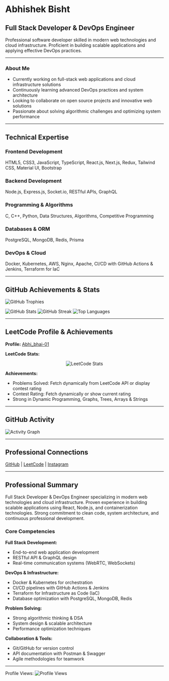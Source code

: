 # Abhishek Bisht

## Full Stack Developer & DevOps Engineer

Professional software developer skilled in modern web technologies and cloud infrastructure. Proficient in building scalable applications and applying effective DevOps practices.

---

### About Me

* Currently working on full-stack web applications and cloud infrastructure solutions
* Continuously learning advanced DevOps practices and system architecture
* Looking to collaborate on open source projects and innovative web solutions
* Passionate about solving algorithmic challenges and optimizing system performance

---

## Technical Expertise

### Frontend Development

HTML5, CSS3, JavaScript, TypeScript, React.js, Next.js, Redux, Tailwind CSS, Material UI, Bootstrap

### Backend Development

Node.js, Express.js, Socket.io, RESTful APIs, GraphQL

### Programming & Algorithms

C, C++, Python, Data Structures, Algorithms, Competitive Programming

### Databases & ORM

PostgreSQL, MongoDB, Redis, Prisma

### DevOps & Cloud

Docker, Kubernetes, AWS, Nginx, Apache, CI/CD with GitHub Actions & Jenkins, Terraform for IaC

---

## GitHub Achievements & Stats

![GitHub Trophies](https://github-profile-trophy.vercel.app/?username=abhi12-hue\&theme=darkhub\&no-frame=true\&margin-w=5\&margin-h=5)

<img src="https://github-readme-stats.vercel.app/api?username=abhi12-hue&show_icons=true&theme=dark&hide_border=true&bg_color=0d1117" alt="GitHub Stats" />

<img src="https://github-readme-streak-stats.herokuapp.com/?user=abhi12-hue&theme=dark&hide_border=true&background=0d1117" alt="GitHub Streak" />

<img src="https://github-readme-stats.vercel.app/api/top-langs/?username=abhi12-hue&layout=compact&theme=dark&hide_border=true&bg_color=0d1117" alt="Top Languages" />

---

## LeetCode Profile & Achievements

**Profile:** [Abhi\_bhai-01](https://leetcode.com/u/Abhi_bhai-01/)

**LeetCode Stats:**

<div align="center">
  <img src="https://leetcard.jacoblin.cool/Abhi_bhai-01?theme=dark&font=source_code_pro&ext=contest" alt="LeetCode Stats" />
</div>

**Achievements:**

* Problems Solved: Fetch dynamically from LeetCode API or display contest rating
* Contest Rating: Fetch dynamically or show current rating
* Strong in Dynamic Programming, Graphs, Trees, Arrays & Strings

---

## GitHub Activity

<img src="https://github-readme-activity-graph.vercel.app/graph?username=abhi12-hue&theme=github-compact&hide_border=true&bg_color=0d1117&color=79c0ff&line=58a6ff&point=f85149" alt="Activity Graph" />

---

## Professional Connections

[GitHub](https://github.com/abhi12-hue) | [LeetCode](https://leetcode.com/u/Abhi_bhai-01/) | [Instagram](https://instagram.com/abhishek_bisht213)

---

## Professional Summary

Full Stack Developer & DevOps Engineer specializing in modern web technologies and cloud infrastructure. Proven experience in building scalable applications using React, Node.js, and containerization technologies. Strong commitment to clean code, system architecture, and continuous professional development.

### Core Competencies

**Full Stack Development:**

* End-to-end web application development
* RESTful API & GraphQL design
* Real-time communication systems (WebRTC, WebSockets)

**DevOps & Infrastructure:**

* Docker & Kubernetes for orchestration
* CI/CD pipelines with GitHub Actions & Jenkins
* Terraform for Infrastructure as Code (IaC)
* Database optimization with PostgreSQL, MongoDB, Redis

**Problem Solving:**

* Strong algorithmic thinking & DSA
* System design & scalable architecture
* Performance optimization techniques

**Collaboration & Tools:**

* Git/GitHub for version control
* API documentation with Postman & Swagger
* Agile methodologies for teamwork

---

Profile Views: <img src="https://komarev.com/ghpvc/?username=abhi12-hue&label=Profile%20Views&color=0e75b6&style=flat" alt="Profile Views" />
